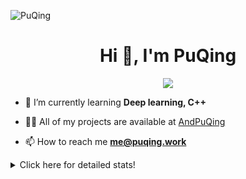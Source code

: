 ![PuQing](https://user-images.githubusercontent.com/27223114/171565019-9a56fae6-b08b-421f-99db-7e830da42371.png)

<h1 align="center">Hi 👋, I'm PuQing</h1>

<p align="center">
  <img src="https://github-widgetbox.vercel.app/api/profile?username=AndPuQing&data=followers,repositories,stars,commits"/>
</p>

- 🌱 I’m currently learning **Deep learning, C++**

- 👨‍💻 All of my projects are available at [AndPuQing](https://github.com/AndPuQing)

- 📫 How to reach me **me@puqing.work**

<details>
<summary>Click here for detailed stats!</summary>

<!--START_SECTION:waka-->
**I'm a Night 🦉** 

```text
🌞 Morning    41 commits     ██░░░░░░░░░░░░░░░░░░░░░░░   10.38% 
🌆 Daytime    144 commits    █████████░░░░░░░░░░░░░░░░   36.46% 
🌃 Evening    124 commits    ███████░░░░░░░░░░░░░░░░░░   31.39% 
🌙 Night      86 commits     █████░░░░░░░░░░░░░░░░░░░░   21.77%

```


📊 **This Week I Spent My Time On** 

```text
💬 Programming Languages: 
C++                      7 hrs 47 mins       ████████████░░░░░░░░░░░░░   50.22% 
Python                   5 hrs 49 mins       █████████░░░░░░░░░░░░░░░░   37.53% 
Markdown                 1 hr 6 mins         █░░░░░░░░░░░░░░░░░░░░░░░░   7.12% 
Jupyter Notebook         40 mins             █░░░░░░░░░░░░░░░░░░░░░░░░   4.33% 
JSON                     5 mins              ░░░░░░░░░░░░░░░░░░░░░░░░░   0.56%

🔥 Editors: 
VS Code                  15 hrs 30 mins      █████████████████████████   100.0%

💻 Operating System: 
Mac                      11 hrs 45 mins      ███████████████████░░░░░░   75.81% 
Windows                  3 hrs 44 mins       ██████░░░░░░░░░░░░░░░░░░░   24.17% 
Linux                    0 secs              ░░░░░░░░░░░░░░░░░░░░░░░░░   0.02%

```


<!--END_SECTION:waka-->
</details>
